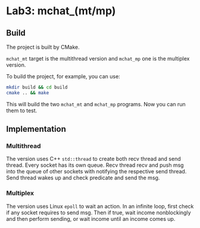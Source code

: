 # Lab3: mchat_(mt/mp)

## Build

The project is built by CMake.

`mchat_mt` target is the multithread version and `mchat_mp` one is the multiplex version.

To build the project, for example, you can use:

```bash
mkdir build && cd build
cmake .. && make
```

This will build the two `mchat_mt` and `mchat_mp` programs.
Now you can run them to test.

## Implementation

### Multithread

The version uses C++ `std::thread` to create both recv thread and send thread.
Every socket has its own queue.
Recv thread recv and push msg into the queue of other sockets with notifying the respective send thread.
Send thread wakes up and check predicate and send the msg.

### Multiplex

The version uses Linux `epoll` to wait an action.
In an infinite loop, first check if any socket requires to send msg.
Then if true, wait income nonblockingly and then perform sending, or wait income until an income comes up.
